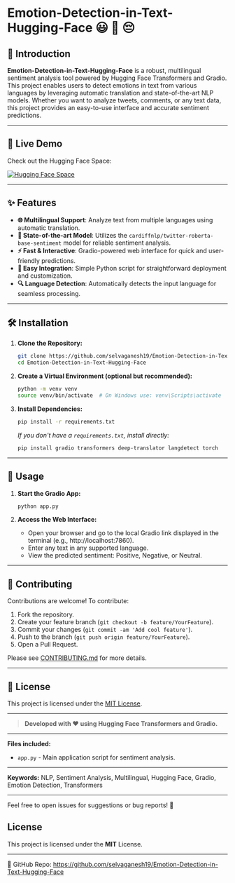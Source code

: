 # Emotion-Detection-in-Text-Hugging-Face 😃 🥺 😔 


## 📖 Introduction

**Emotion-Detection-in-Text-Hugging-Face** is a robust, multilingual sentiment analysis tool powered by Hugging Face Transformers and Gradio. This project enables users to detect emotions in text from various languages by leveraging automatic translation and state-of-the-art NLP models. Whether you want to analyze tweets, comments, or any text data, this project provides an easy-to-use interface and accurate sentiment predictions.

---

## 🚀 Live Demo

Check out the Hugging Face Space:  

[![Hugging Face Space](https://img.shields.io/badge/HuggingFace-Emotion--Detection-yellow?logo=huggingface)](https://huggingface.co/spaces/selva1909/Emotion-Detection-in-Text)

---

## ✨ Features

- **🌐 Multilingual Support**: Analyze text from multiple languages using automatic translation.
- **🤖 State-of-the-art Model**: Utilizes the `cardiffnlp/twitter-roberta-base-sentiment` model for reliable sentiment analysis.
- **⚡ Fast & Interactive**: Gradio-powered web interface for quick and user-friendly predictions.
- **🔌 Easy Integration**: Simple Python script for straightforward deployment and customization.
- **🔍 Language Detection**: Automatically detects the input language for seamless processing.

---

## 🛠️ Installation

1. **Clone the Repository:**
   ```bash
   git clone https://github.com/selvaganesh19/Emotion-Detection-in-Text-Hugging-Face.git
   cd Emotion-Detection-in-Text-Hugging-Face
   ```

2. **Create a Virtual Environment (optional but recommended):**
   ```bash
   python -m venv venv
   source venv/bin/activate  # On Windows use: venv\Scripts\activate
   ```

3. **Install Dependencies:**
   ```bash
   pip install -r requirements.txt
   ```
   *If you don't have a `requirements.txt`, install directly:*
   ```bash
   pip install gradio transformers deep-translator langdetect torch
   ```

---

## 🚀 Usage

1. **Start the Gradio App:**
   ```bash
   python app.py
   ```

2. **Access the Web Interface:**
   - Open your browser and go to the local Gradio link displayed in the terminal (e.g., http://localhost:7860).
   - Enter any text in any supported language.
   - View the predicted sentiment: Positive, Negative, or Neutral.

---

## 🤝 Contributing

Contributions are welcome! To contribute:

1. Fork the repository.
2. Create your feature branch (`git checkout -b feature/YourFeature`).
3. Commit your changes (`git commit -am 'Add cool feature'`).
4. Push to the branch (`git push origin feature/YourFeature`).
5. Open a Pull Request.

Please see [CONTRIBUTING.md](CONTRIBUTING.md) for more details.

---

## 📄 License

This project is licensed under the [MIT License](LICENSE).

---

> **Developed with ❤️ using Hugging Face Transformers and Gradio.**

---

**Files included:**
- `app.py` - Main application script for sentiment analysis.

---

**Keywords:** NLP, Sentiment Analysis, Multilingual, Hugging Face, Gradio, Emotion Detection, Transformers

---

Feel free to open issues for suggestions or bug reports! 🚀

## License
This project is licensed under the **MIT** License.

---
🔗 GitHub Repo: https://github.com/selvaganesh19/Emotion-Detection-in-Text-Hugging-Face

